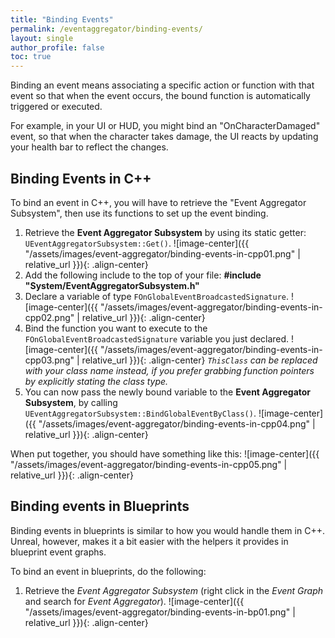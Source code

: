 ```yaml
---
title: "Binding Events"
permalink: /eventaggregator/binding-events/
layout: single
author_profile: false
toc: true
---
```


Binding an event means associating a specific action or function with that event so that when the event occurs, the bound function is automatically triggered or executed.

For example, in your UI or HUD, you might bind an "OnCharacterDamaged" event, so that when the character takes damage, the UI reacts by updating your health bar to reflect the changes.

## Binding Events in C++

To bind an event in C++, you will have to retrieve the "Event Aggregator Subsystem", then use its functions to set up the event binding.

1. Retrieve the **Event Aggregator Subsystem** by using its static getter: `UEventAggregatorSubsystem::Get()`.
![image-center]({{ "/assets/images/event-aggregator/binding-events-in-cpp01.png" | relative_url }}){: .align-center}
2. Add the following include to the top of your file: **#include "System/EventAggregatorSubsystem.h"**
3. Declare a variable of type `FOnGlobalEventBroadcastedSignature`.
![image-center]({{ "/assets/images/event-aggregator/binding-events-in-cpp02.png" | relative_url }}){: .align-center}
4. Bind the function you want to execute to the `FOnGlobalEventBroadcastedSignature` variable you just declared.
![image-center]({{ "/assets/images/event-aggregator/binding-events-in-cpp03.png" | relative_url }}){: .align-center}
*`ThisClass` can be replaced with your class name instead, if you prefer grabbing function pointers by explicitly stating the class type.*
5. You can now pass the newly bound variable to the **Event Aggregator Subsystem**, by calling `UEventAggregatorSubsystem::BindGlobalEventByClass()`.
![image-center]({{ "/assets/images/event-aggregator/binding-events-in-cpp04.png" | relative_url }}){: .align-center}

When put together, you should have something like this:
![image-center]({{ "/assets/images/event-aggregator/binding-events-in-cpp05.png" | relative_url }}){: .align-center}

## Binding events in Blueprints

Binding events in blueprints is similar to how you would handle them in C++. Unreal, however, makes it a bit easier with the helpers it provides in blueprint event graphs.

To bind an event in blueprints, do the following:

1. Retrieve the *Event Aggregator Subsystem* (right click in the *Event Graph* and search for *Event Aggregator*).
![image-center]({{ "/assets/images/event-aggregator/binding-events-in-bp01.png" | relative_url }}){: .align-center}